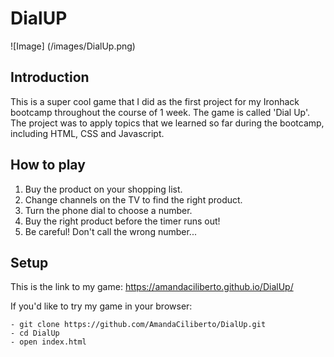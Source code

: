 # DialUP
![Image] (/images/DialUp.png)

## Introduction

This is a super cool game that I did as the first project for my Ironhack bootcamp throughout the course of 1 week. The game is called 'Dial Up'. The project was to apply topics that we learned so far during the bootcamp, including HTML, CSS and Javascript.

## How to play
1. Buy the product on your shopping list.
2. Change channels on the TV to find the right product.
3. Turn the phone dial to choose a number.
4. Buy the right product before the timer runs out!
5. Be careful! Don't call the wrong number...

## Setup
This is the link to my game: https://amandaciliberto.github.io/DialUp/

If you'd like to try my game in your browser:
```
- git clone https://github.com/AmandaCiliberto/DialUp.git
- cd DialUp
- open index.html
```


